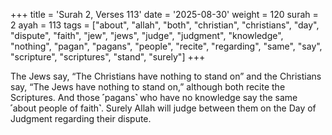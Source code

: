 +++
title = 'Surah 2, Verses 113'
date = '2025-08-30'
weight = 120
surah = 2
ayah = 113
tags = ["about", "allah", "both", "christian", "christians", "day", "dispute", "faith", "jew", "jews", "judge", "judgment", "knowledge", "nothing", "pagan", "pagans", "people", "recite", "regarding", "same", "say", "scripture", "scriptures", "stand", "surely"]
+++

The Jews say, “The Christians have nothing to stand on” and the Christians say, “The Jews have nothing to stand on,” although both recite the Scriptures. And those ˹pagans˺ who have no knowledge say the same ˹about people of faith˺. Surely Allah will judge between them on the Day of Judgment regarding their dispute.